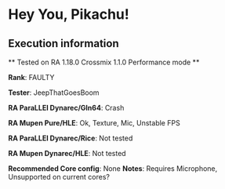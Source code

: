 # Hey You, Pikachu! 

## Execution information

** Tested on RA 1.18.0 Crossmix 1.1.0 Performance mode **

**Rank**: FAULTY

**Tester**: JeepThatGoesBoom


**RA ParaLLEl Dynarec/Gln64**: Crash

**RA Mupen Pure/HLE**: Ok, Texture, Mic, Unstable FPS

**RA ParaLLEl Dynarec/Rice**: Not tested

**RA Mupen Dynarec/HLE**: Not tested

**Recommended Core config**: None
**Notes**: Requires Microphone, Unsupported on current cores?